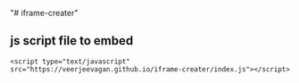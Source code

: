 "# iframe-creater" 

## js script file to embed

```<script type="text/javascript" src="https://veerjeevagan.github.io/iframe-creater/index.js"></script>```

